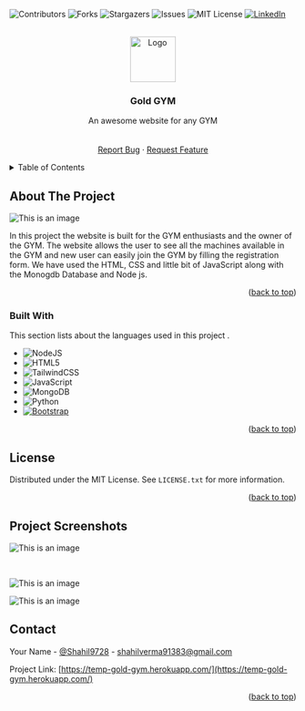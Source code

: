 <!-- Improved compatibility of back to top link: See: https://github.com/Shahil9728/heroku-web-hosting/ -->
<a name="readme-top"></a>


![Contributors][contributors-shield]
![Forks][forks-shield]
![Stargazers][stars-shield]
![Issues][issues-shield]
![MIT License][license-shield]
[![LinkedIn][linkedin-shield]][linkedin-url]



<!-- PROJECT LOGO -->
<br />
<div align="center">
  <a href="https://github.com/Shahil9728/heroku-web-hosting">
    <img src="https://bnz05pap002files.storage.live.com/y4m5ashMwpJC-4MN4wV30_FKqPnY3VrVNDUE6Jx2q6i541eemfH5SsRxmqtRRXmXd3_XbLKj_POi0nmGnWxHyNBpK8cUcKmrWlsqzmI7mUxYJDX2HfMtSe32rx_EaSDoWc_0IK69UfRYeg2Jc4pIv_Kn3CKqDrfuF5BwvL6Lq7d2NHCyS5EfD1t11Za4WQHPVmReiJWVNJVnJYo0f-Zi6FoovnDyzlu0XtErhwB6k7poVU?encodeFailures=1&width=222&height=227" alt="Logo" width="80" height="80">
  </a>

  <h3 align="center">Gold GYM</h3>

  <p align="center">
    An awesome website for any GYM
    <br />
    <br />
    <br />
    <a href="https://github.com/Shahil9728/heroku-web-hosting/issues">Report Bug</a>
    ·
    <a href="https://github.com/Shahil9728/heroku-web-hosting/issues">Request Feature</a>
  </p>
</div>



<!-- TABLE OF CONTENTS -->
<details>
  <summary>Table of Contents</summary>
  <ol>
    <li>
      <a href="#about-the-project">About The Project</a>
      <ul>
        <li><a href="#built-with">Built With</a></li>
      </ul>
    </li>
    <li><a href="#license">License</a></li>
    <li><a href="#contact">Contact</a></li>
  </ol>
</details>



<!-- ABOUT THE PROJECT -->
## About The Project

![This is an image](https://bnz05pap002files.storage.live.com/y4m-1M2nrnjMJmmV3EflDWvld_a1fvP22dFhP_WLZub0SGucR5tONmFu-1YvzaH-Teh3XmdJ7X0gCcyS27GOrXjJZeOr9MuhXuNTgvyp3GfsDsnJ3gO63U4_xCisk4oXpRHrDfe5-Gucm_3fwok43KdSZmG3Ow14reT1wDIZknvaq9TuRKyb6ijrcMtKe5z_XKOjpq43w4VVZRhTHVsGP9mjQaxlB6sEwYuP1uWbS5U054?encodeFailures=1&width=957&height=434)


In this project the website is built for the GYM enthusiasts and the owner of the GYM. The website allows the user to see all the machines available in the GYM and new user can easily join the GYM by filling the registration form. We have used the HTML, CSS and little bit of JavaScript along with the Monogdb Database and Node js. 


<p align="right">(<a href="#readme-top">back to top</a>)</p>



### Built With

This section lists about the languages used in this project .

* 	![NodeJS](https://img.shields.io/badge/node.js-6DA55F?style=for-the-badge&logo=node.js&logoColor=white)
* ![HTML5](https://img.shields.io/badge/html5-%23E34F26.svg?style=for-the-badge&logo=html5&logoColor=white)
* ![TailwindCSS](https://img.shields.io/badge/tailwindcss-%2338B2AC.svg?style=for-the-badge&logo=tailwind-css&logoColor=white)
* ![JavaScript](https://img.shields.io/badge/javascript-%23323330.svg?style=for-the-badge&logo=javascript&logoColor=%23F7DF1E)
* ![MongoDB](https://img.shields.io/badge/MongoDB-%234ea94b.svg?style=for-the-badge&logo=mongodb&logoColor=white)
* ![Python](https://img.shields.io/badge/python-3670A0?style=for-the-badge&logo=python&logoColor=ffdd54)
* [![Bootstrap][Bootstrap.com]][Bootstrap-url]

<p align="right">(<a href="#readme-top">back to top</a>)</p>


<!-- LICENSE -->
## License

Distributed under the MIT License. See `LICENSE.txt` for more information.

<p align="right">(<a href="#readme-top">back to top</a>)</p>


<!-- IMAGES -->
## Project Screenshots

![This is an image](https://bnz05pap002files.storage.live.com/y4mYRYHX20rp_383fcvQR9XgkfjmjCd2fI_Ry6bibN8TKhoBWVF47ZyzobjKK1hBhnTAYfCEg-lbrTgyT5s3Hl0VqeYJ-4689AUuz8uBgdztN0Fs2BaN8qxrqJ37G_WIQW1jtSlnTAsAeVtVn5Zma1VZRTTq6p4YinsmLtweGLVxWSvWi_MtTbhf8ZvKzqoL-m2-4agn3oAjIBSN7DYGq7dvWBcsyWeuB49W-5hnVmnn5w?encodeFailures=1&width=956&height=431)

<br/>

![This is an image](https://bnz05pap002files.storage.live.com/y4mlco2SneQM5fj5hk4inEkVDb-qUctQNphc29VaBaer14WYvpqR5YF-6lyu-FU0eUk1K_swBgdsgCfoOHiKmsg284pDQP9AMe4zB9uvaYZBSOIQDkied6veKSkgAHKHf6VoktBu3zwr7CFDrHg0fNmCDanNEZO6_mqHsuF_b7abSCB_7MuX2vO145cT2-T1nCg59MUrL1OQFAW6wPME4N2W9Q8FZ4B9hxO4Qb8SJyR0LA?encodeFailures=1&width=956&height=433)

![This is an image](https://bnz05pap002files.storage.live.com/y4maL0axlQo_xeebAUX7-OPzvs_6nuloGqEvjFmc50-8-TIfdZPY2VUfXTNKb6s2GoaVSkJ0-5rC0iW_vgr6Orq8V09fFn1d-jyxp3rvuX98GTA_a8zK41-ocQTSeeE8BwVghlrwOFzWfMWNSFqZ0oKArjUTlCms_9dWi0Xd5aVdTikge5EpofFp-10jo5OhRbC_lIF_h6SRZtGz6_t_gVAxsJ55SgkwZCK3H_n73gWdvo?encodeFailures=1&width=956&height=437)

<!-- CONTACT -->
## Contact

Your Name - [@Shahil9728](https://twitter.com/Shahil9728) - shahilverma91383@gmail.com

Project Link: [https://temp-gold-gym.herokuapp.com/](https://temp-gold-gym.herokuapp.com/)

<p align="right">(<a href="#readme-top">back to top</a>)</p>




<!-- MARKDOWN LINKS & IMAGES -->
<!-- https://www.markdownguide.org/basic-syntax/#reference-style-links -->
[contributors-shield]: https://img.shields.io/github/contributors/othneildrew/Best-README-Template.svg?style=for-the-badge
[forks-shield]: https://img.shields.io/github/forks/othneildrew/Best-README-Template.svg?style=for-the-badge
[stars-shield]: https://img.shields.io/github/stars/othneildrew/Best-README-Template.svg?style=for-the-badge
[issues-shield]: https://img.shields.io/github/issues/othneildrew/Best-README-Template.svg?style=for-the-badge
[license-shield]: https://img.shields.io/github/license/othneildrew/Best-README-Template.svg?style=for-the-badge
[linkedin-shield]: https://img.shields.io/badge/-LinkedIn-black.svg?style=for-the-badge&logo=linkedin&colorB=555
[linkedin-url]: https://www.linkedin.com/in/shahil-kumar-a56246240
[product-screenshot]: images/screenshot.png
[Next.js]: https://img.shields.io/badge/next.js-000000?style=for-the-badge&logo=nextdotjs&logoColor=white
[Next-url]: https://nextjs.org/
[React.js]: https://img.shields.io/badge/React-20232A?style=for-the-badge&logo=react&logoColor=61DAFB
[React-url]: https://reactjs.org/
[Vue.js]: https://img.shields.io/badge/Vue.js-35495E?style=for-the-badge&logo=vuedotjs&logoColor=4FC08D
[Vue-url]: https://vuejs.org/
[Angular.io]: https://img.shields.io/badge/Angular-DD0031?style=for-the-badge&logo=angular&logoColor=white
[Angular-url]: https://angular.io/
[Svelte.dev]: https://img.shields.io/badge/Svelte-4A4A55?style=for-the-badge&logo=svelte&logoColor=FF3E00
[Svelte-url]: https://svelte.dev/
[Laravel.com]: https://img.shields.io/badge/Laravel-FF2D20?style=for-the-badge&logo=laravel&logoColor=white
[Laravel-url]: https://laravel.com
[Bootstrap.com]: https://img.shields.io/badge/Bootstrap-563D7C?style=for-the-badge&logo=bootstrap&logoColor=white
[Bootstrap-url]: https://getbootstrap.com
[JQuery.com]: https://img.shields.io/badge/jQuery-0769AD?style=for-the-badge&logo=jquery&logoColor=white
[JQuery-url]: https://jquery.com 



